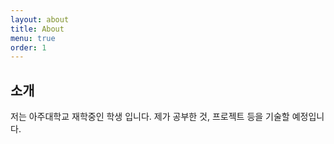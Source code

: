 ```yaml
---
layout: about
title: About
menu: true
order: 1
---
```


## 소개

저는 아주대학교 재학중인 학생 입니다.
제가 공부한 것, 프로젝트 등을 기술할 예정입니다.

